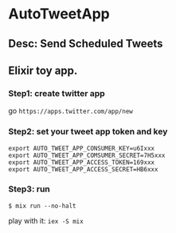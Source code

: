 # AutoTweetApp

## Desc: Send Scheduled Tweets

## Elixir toy app.

### Step1: create twitter app
go `https://apps.twitter.com/app/new`

### Step2: set your tweet app token and key
```
export AUTO_TWEET_APP_CONSUMER_KEY=u6Ixxx
export AUTO_TWEET_APP_COMSUMER_SECRET=7H5xxx
export AUTO_TWEET_APP_ACCESS_TOKEN=169xxx
export AUTO_TWEET_APP_ACCESS_SECRET=HB6xxx
```

### Step3: run
`$ mix run --no-halt`

play with it:
`iex -S mix`